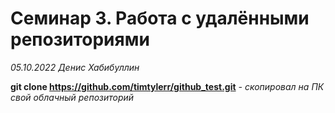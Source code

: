 # Семинар 3. Работа с удалёнными репозиториями

*05.10.2022 Денис Хабибуллин*

**git clone https://github.com/timtylerr/github_test.git** *- скопировал на ПК свой облачный репозиторий*

